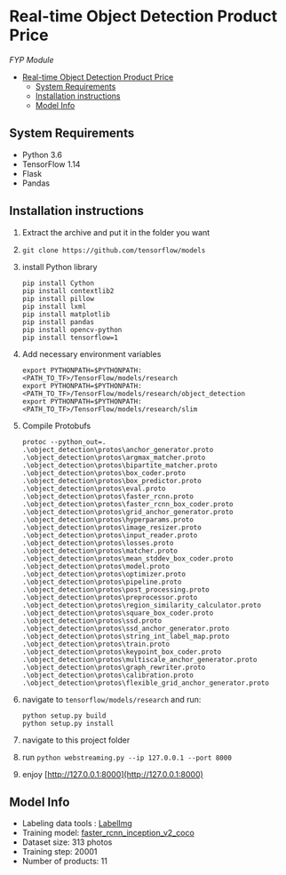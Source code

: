 # Real-time Object Detection Product Price

_FYP Module_

- [Real-time Object Detection Product Price](#real-time-object-detection-product-price)
  - [System Requirements](#system-requirements)
  - [Installation instructions](#installation-instructions)
  - [Model Info](#model-info)

## System Requirements

- Python 3.6
- TensorFlow 1.14
- Flask
- Pandas

## Installation instructions

1. Extract the archive and put it in the folder you want

2. `git clone https://github.com/tensorflow/models`

3. install Python library
    ```shell script
    pip install Cython
    pip install contextlib2
    pip install pillow
    pip install lxml
    pip install matplotlib
    pip install pandas
    pip install opencv-python
    pip install tensorflow=1
    ```

4. Add necessary environment variables
    ```shell script
    export PYTHONPATH=$PYTHONPATH:<PATH_TO_TF>/TensorFlow/models/research
    export PYTHONPATH=$PYTHONPATH:<PATH_TO_TF>/TensorFlow/models/research/object_detection
    export PYTHONPATH=$PYTHONPATH:<PATH_TO_TF>/TensorFlow/models/research/slim
    ```

5. Compile Protobufs
    ```shell script
    protoc --python_out=. .\object_detection\protos\anchor_generator.proto .\object_detection\protos\argmax_matcher.proto .\object_detection\protos\bipartite_matcher.proto .\object_detection\protos\box_coder.proto .\object_detection\protos\box_predictor.proto .\object_detection\protos\eval.proto .\object_detection\protos\faster_rcnn.proto .\object_detection\protos\faster_rcnn_box_coder.proto .\object_detection\protos\grid_anchor_generator.proto .\object_detection\protos\hyperparams.proto .\object_detection\protos\image_resizer.proto .\object_detection\protos\input_reader.proto .\object_detection\protos\losses.proto .\object_detection\protos\matcher.proto .\object_detection\protos\mean_stddev_box_coder.proto .\object_detection\protos\model.proto .\object_detection\protos\optimizer.proto .\object_detection\protos\pipeline.proto .\object_detection\protos\post_processing.proto .\object_detection\protos\preprocessor.proto .\object_detection\protos\region_similarity_calculator.proto .\object_detection\protos\square_box_coder.proto .\object_detection\protos\ssd.proto .\object_detection\protos\ssd_anchor_generator.proto .\object_detection\protos\string_int_label_map.proto .\object_detection\protos\train.proto .\object_detection\protos\keypoint_box_coder.proto .\object_detection\protos\multiscale_anchor_generator.proto .\object_detection\protos\graph_rewriter.proto .\object_detection\protos\calibration.proto .\object_detection\protos\flexible_grid_anchor_generator.proto
    ```

6. navigate to `tensorflow/models/research` and run:
    ```shell script
    python setup.py build
    python setup.py install
    ```

7. navigate to this project folder

8. run `python webstreaming.py --ip 127.0.0.1 --port 8000`

9. enjoy [http://127.0.0.1:8000](http://127.0.0.1:8000)

## Model Info

- Labeling data tools : [LabelImg](https://github.com/tzutalin/labelImg)
- Training model:  [faster_rcnn_inception_v2_coco](https://github.com/tensorflow/models/blob/master/research/object_detection/g3doc/detection_model_zoo.md#coco-trained-models)
- Dataset size: 313 photos
- Training step: 20001 
- Number of products: 11


